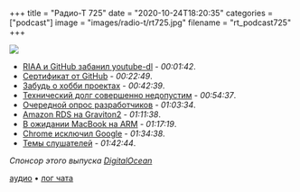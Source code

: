 +++
title = "Радио-Т 725"
date = "2020-10-24T18:20:35"
categories = ["podcast"]
image = "images/radio-t/rt725.jpg"
filename = "rt_podcast725"
+++

![](https://radio-t.com/images/radio-t/rt725.jpg)

- [RIAA и GitHub забанил youtube-dl](https://www.zdnet.com/article/riaa-blitz-takes-down-18-github-projects-used-for-downloading-youtube-videos/) - *00:01:42*.
- [Сертификат от GitHub](https://github.com/certifications) - *00:22:49*.
- [Забудь о хобби проектах](https://manuel.darcemont.fr/posts/focus-on-jour-job/) - *00:42:39*.
- [Технический долг совершенно недопустим](https://labcodes.com.br/blog/articles/tech-debt.html) - *00:54:37*.
- [Очередной опрос разработчиков](https://www.theregister.com/2020/10/21/developer_survey_c_losing_ground/) - *01:03:34*.
- [Amazon RDS на Graviton2](https://aws.amazon.com/blogs/aws/new-amazon-rds-on-graviton2-processors/) - *01:11:38*.
- [В ожидании MacBook на ARM](https://www.tomsguide.com/news/apple-silicon-macbook-event-date-just-leaked-mark-your-calendars) - *01:17:19*.
- [Chrome исключил Google](https://lapcatsoftware.com/articles/chrome-google.html) - *01:34:38*.
- [Темы слушателей](https://radio-t.com/p/2020/10/20/prep-725/) - *01:42:44*.

*Спонсор этого выпуска [DigitalOcean](https://do.co/radiot)*


[аудио](https://cdn.radio-t.com/rt_podcast725.mp3) • [лог чата](https://chat.radio-t.com/logs/radio-t-725.html)
<audio src="https://cdn.radio-t.com/rt_podcast725.mp3" preload="none"></audio>
